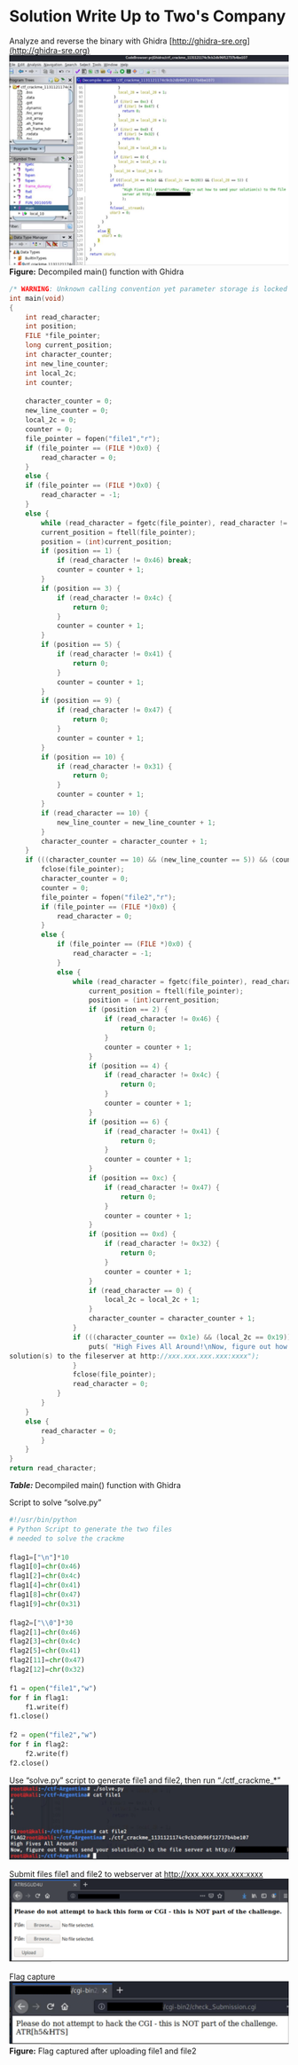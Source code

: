 # Solution Write Up to Two's Company

Analyze and reverse the binary with Ghidra
[http://ghidra-sre.org](http://ghidra-sre.org)
![Ghidra](assets/images/00.png)
**Figure:** Decompiled main() function with Ghidra

```C++
/* WARNING: Unknown calling convention yet parameter storage is locked */ 
int main(void)
{ 
	int read_character; 
	int position; 
	FILE *file_pointer; 
	long current_position; 
	int character_counter; 
	int new_line_counter; 
	int local_2c; 
	int counter; 
	
	character_counter = 0; 
	new_line_counter = 0; 
	local_2c = 0; 
	counter = 0; 
	file_pointer = fopen("file1","r"); 
	if (file_pointer == (FILE *)0x0) { 
		read_character = 0; 
	}
	else { 
	if (file_pointer == (FILE *)0x0) { 
		read_character = -1; 
	} 
	else { 
		while (read_character = fgetc(file_pointer), read_character != -1) { 
		current_position = ftell(file_pointer); 
		position = (int)current_position; 
		if (position == 1) { 
			if (read_character != 0x46) break; 
			counter = counter + 1; 
		} 
		if (position == 3) { 
			if (read_character != 0x4c) { 
				return 0; 
			} 
			counter = counter + 1; 
		} 
		if (position == 5) { 
			if (read_character != 0x41) { 
				return 0; 
			} 
			counter = counter + 1; 
		} 
		if (position == 9) { 
			if (read_character != 0x47) { 
				return 0; 
			} 
			counter = counter + 1; 
		} 
		if (position == 10) { 
			if (read_character != 0x31) { 
				return 0; 
			} 
			counter = counter + 1; 
		}
		if (read_character == 10) { 
			new_line_counter = new_line_counter + 1; 
		} 
		character_counter = character_counter + 1; 
	} 
	if (((character_counter == 10) && (new_line_counter == 5)) && (counter == 5)) { 
		fclose(file_pointer); 
		character_counter = 0; 
		counter = 0; 
		file_pointer = fopen("file2","r"); 
		if (file_pointer == (FILE *)0x0) { 
			read_character = 0; 
		}
		else { 
			if (file_pointer == (FILE *)0x0) { 
				read_character = -1; 
			} 
			else { 
				while (read_character = fgetc(file_pointer), read_character != -1) { 
					current_position = ftell(file_pointer); 
					position = (int)current_position; 
					if (position == 2) { 
						if (read_character != 0x46) { 
							return 0; 
						} 
						counter = counter + 1; 
					} 
					if (position == 4) { 
						if (read_character != 0x4c) { 
							return 0; 
						} 
						counter = counter + 1; 
					} 
					if (position == 6) { 
						if (read_character != 0x41) { 
							return 0; 
						}
						counter = counter + 1; 
					} 
					if (position == 0xc) { 
						if (read_character != 0x47) { 
							return 0; 
						} 
						counter = counter + 1; 
					} 
					if (position == 0xd) { 
						if (read_character != 0x32) { 
							return 0; 
						} 
						counter = counter + 1; 
					} 
					if (read_character == 0) { 
						local_2c = local_2c + 1;
					} 
					character_counter = character_counter + 1; 
				} 
				if (((character_counter == 0x1e) && (local_2c == 0x19)) && (counter == 5)) { 
					puts( "High Fives All Around!\nNow, figure out how to send your 
solution(s) to the fileserver at http://xxx.xxx.xxx.xxx:xxxx"); 
				} 
				fclose(file_pointer); 
				read_character = 0; 
			} 
		} 
	} 
	else { 
		read_character = 0; 
		} 
	} 
} 
return read_character;

```
***Table:*** Decompiled main() function with Ghidra

Script to solve “solve.py”

```python
#!/usr/bin/python 
# Python Script to generate the two files 
# needed to solve the crackme 

flag1=["\n"]*10
flag1[0]=chr(0x46)
flag1[2]=chr(0x4c)
flag1[4]=chr(0x41)
flag1[8]=chr(0x47)
flag1[9]=chr(0x31)

flag2=["\\0"]*30
flag2[1]=chr(0x46)
flag2[3]=chr(0x4c)
flag2[5]=chr(0x41)
flag2[11]=chr(0x47)
flag2[12]=chr(0x32)

f1 = open("file1","w")
for f in flag1:
	f1.write(f)
f1.close()

f2 = open("file2","w")
for f in flag2:
	f2.write(f)
f2.close()
```

Use “solve.py” script to generate file1 and file2, then run “./ctf_crackme_*”
![using solve.py](assets/images/01.png)

Submit files file1 and file2 to webserver at http://xxx.xxx.xxx.xxx:xxxx
![submit](assets/images/02.png)

Flag capture
![Flag](assets/images/03.png)
**Figure:** Flag captured after uploading file1 and file2
